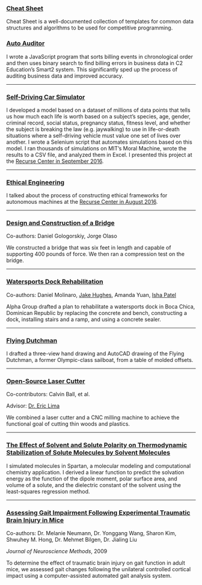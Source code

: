 <div class="padded" markdown="1">

### [Cheat Sheet](https://github.com/ljeng/cheat-sheet)

Cheat Sheet is a well-documented collection of templates for common data structures and algorithms to be used for competitive programming.

### [Auto Auditor](https://github.com/ljeng/c2-education/blob/master/auto_auditor.js)

I wrote a JavaScript program that sorts billing events in chronological order and then uses binary search to find billing errors in business data in C2 Education’s Smart2 system. This significantly sped up the process of auditing business data and improved accuracy.

---
### [Self-Driving Car Simulator](https://www.dropbox.com/sh/1xuv6o85qmvh611/AADWSxHI7Q2jWb4U6QNHhmr2a)

I developed a model based on a dataset of millions of data points that tells us how much each life is worth based on a subject’s species, age, gender, criminal record, social status, pregnancy status, fitness level, and whether the subject is breaking the law (e.g. jaywalking) to use in life-or-death situations where a self-driving vehicle must value one set of lives over another. I wrote a Selenium script that automates simulations based on this model. I ran thousands of simulations on MIT’s Moral Machine, wrote the results to a CSV file, and analyzed them in Excel. I presented this project at the [Recurse Center in September 2016](https://presentations.recurse.com/?date=1474520400000).

---
### [Ethical Engineering](https://www.dropbox.com/sh/2oj472d4o411kg8/AABbTodUT3u6ayjGrXSonKTNa)
I talked about the process of constructing ethical frameworks for autonomous machines at the [Recurse Center in August 2016](https://presentations.recurse.com/?date=1472101200000).

---
### [Design and Construction of a Bridge](https://www.dropbox.com/sh/4rur7rilr98wmun/AADQN-pmft81kDrKV-xNcGisa)
Co-authors: Daniel Gologorskiy, Jorge Olaso

We constructed a bridge that was six feet in length and capable of supporting 400 pounds of force. We then ran a compression test on the bridge.

---
### [Watersports Dock Rehabilitation](https://www.dropbox.com/sh/b7lbzvcvfqa8hk3/AACi3atw9bN_q9WjSNoEgsR8a)
Co-authors: Daniel Molinaro, [Jake Hughes](http://www.hughesjake.com/), Amanda Yuan, [Isha Patel](https://www.linkedin.com/in/patelisha23/)

Alpha Group drafted a plan to rehabilitate a watersports dock in Boca Chica, Dominican Republic by replacing the concrete and bench, constructing a dock, installing stairs and a ramp, and using a concrete sealer.

---
### [Flying Dutchman](https://www.dropbox.com/sh/o17fburs0mrm2ii/AADdEDQXL72c4lSLCejDMV5Da)

I drafted a three-view hand drawing and AutoCAD drawing of the Flying Dutchman, a former Olympic-class sailboat, from a table of molded offsets.

---
### [Open-Source Laser Cutter](http://dap.cooper.edu/doku.php?id=start:projects:cnclasercutter)
Co-contributors: Calvin Ball, et al.

Advisor: [Dr. Eric Lima](https://cooper.edu/engineering/people/eric-g-lima)

We combined a laser cutter and a CNC milling machine to achieve the functional goal of cutting thin woods and plastics.

---
### [The Effect of Solvent and Solute Polarity on Thermodynamic Stabilization of Solute Molecules by Solvent Molecules](/files/spartan.pdf)
I simulated molecules in Spartan, a molecular modeling and computational chemistry application. I derived a linear function to predict the solvation energy as the function of the dipole moment, polar surface area, and volume of a solute, and the dielectric constant of the solvent using the least-squares regression method.

---
### [Assessing Gait Impairment Following Experimental Traumatic Brain Injury in Mice](/files/neumann2009.pdf)
Co-authors: Dr. Melanie Neumann, Dr. Yonggang Wang, Sharon Kim, Shwuhey M. Hong, Dr. Mehmet Bilgen, Dr. Jialing Liu

*Journal of Neuroscience Methods*, 2009

To determine the effect of traumatic brain injury on gait function in adult mice, we assessed gait changes following the unilateral controlled cortical impact using a computer-assisted automated gait analysis system.

</div>
